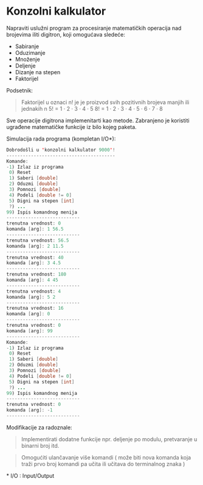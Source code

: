 # Konzolni kalkulator

Napraviti uslužni program za procesiranje matematičkih operacija nad brojevima iliti digitron, koji omogućava sledeće:
  - Sabiranje
  - Oduzimanje
  - Množenje
  - Deljenje
  - Dizanje na stepen
  - Faktorijel

Podsetnik: 
> Faktorijel u oznaci n! je je proizvod svih pozitivnih brojeva manjih ili jednakih n
> 5! = 1 · 2 · 3 · 4 · 5
> 8! = 1 · 2 · 3 · 4 · 5 · 6 · 7 · 8

Sve operacije digitrona implemenitarti kao metode. Zabranjeno je koristiti ugrađene matematičke funkcije iz bilo kojeg paketa.

Simulacija rada programa (kompletan I/O*):
```java
Dobrodošli u 'konzolni kalkulator 9000'!
----------------------------------------
Komande:
-1) Izlaz iz programa
 0) Reset
 1) Saberi [double]
 2) Oduzmi [double]
 3) Pomnozi [double]
 4) Podeli [double != 0]
 5) Digni na stepen [int]
 ?) ... 
99) Ispis komandnog menija
---------------------------
trenutna vrednost: 0
komanda [arg]: 1 56.5
---------------------------
trenutna vrednost: 56.5
komanda [arg]: 2 11.5
---------------------------
trenutna vrednost: 40
komanda [arg]: 3 4.5
---------------------------
trenutna vrednost: 180
komanda [arg]: 4 45
---------------------------
trenutna vrednost: 4
komanda [arg]: 5 2
---------------------------
trenutna vrednost: 16
komanda [arg]: 0
---------------------------
trenutna vrednost: 0
komanda [arg]: 99
---------------------------
Komande:
-1) Izlaz iz programa
 0) Reset
 1) Saberi [double]
 2) Oduzmi [double]
 3) Pomnozi [double]
 4) Podeli [double != 0]
 5) Digni na stepen [int]
 ?) ... 
99) Ispis komandnog menija
---------------------------
trenutna vrednost: 0
komanda [arg]: -1
---------------------------
```

Modifikacije za radoznale: 
> Implementirati dodatne funkcije npr. deljenje po modulu, pretvaranje u binarni broj itd.

> Omogućiti ulančavanje više komandi ( može biti nova komanda koja traži prvo broj komandi pa učita ili učitava do terminalnog znaka )

\* I/O : Input/Output